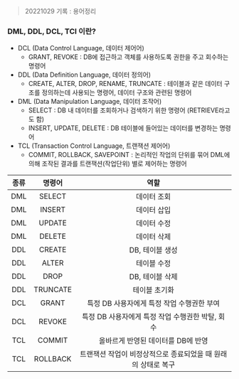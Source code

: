 > 20221029 기록 : 용어정리

### DML, DDL, DCL, TCl 이란?

- DCL (Data Control Language, 데이터 제어어)
  - GRANT, REVOKE : DB에 접근하고 객체를 사용하도록 권한을 주고 회수하는 명령어
- DDL (Data Definition Language, 데이터 정의어)
  - CREATE, ALTER, DROP, RENAME, TRUNCATE : 테이블과 같은 데이터 구조를 정의하는데 사용되는 명령어, 데이터 구조와 관련된 명령어
- DML (Data Manipulation Language, 데이터 조작어)
  - SELECT : DB 내 데이터를 조회하거나 검색하기 위한 명령어 (RETRIEVE라고도 함)
  - INSERT, UPDATE, DELETE : DB 테이블에 들어있는 데이터를 변경하는 명령어
- TCL (Transaction Control Language, 트랜잭션 제어어)
  - COMMIT, ROLLBACK, SAVEPOINT : 논리적인 작업의 단위를 묶어 DML에 의해 조작된 결과를 트랜잭션(작업단위) 별로 제어하는 명령어

| 종류 |  명령어  |                             역할                              |
| :--: | :------: | :-----------------------------------------------------------: |
| DML  |  SELECT  |                          데이터 조회                          |
| DML  |  INSERT  |                          데이터 삽입                          |
| DML  |  UPDATE  |                          데이터 수정                          |
| DML  |  DELETE  |                          데이터 삭제                          |
| DDL  |  CREATE  |                        DB, 테이블 생성                        |
| DDL  |  ALTER   |                          테이블 수정                          |
| DDL  |   DROP   |                        DB, 테이블 삭제                        |
| DDL  | TRUNCATE |                         테이블 초기화                         |
| DCL  |  GRANT   |          특정 DB 사용자에게 특정 작업 수행권한 부여           |
| DCL  |  REVOKE  |       특정 DB 사용자에게 특정 작업 수행권한 박탈, 회수        |
| TCL  |  COMMIT  |              올바르게 반영된 데이터를 DB에 반영               |
| TCL  | ROLLBACK | 트랜잭션 작업이 비정상적으로 종료되었을 때 원래의 상태로 복구 |
